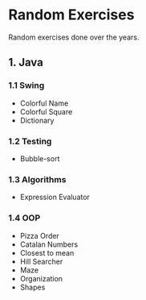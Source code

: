 # Random Exercises
Random exercises done over the years. 

## 1. Java
### 1.1 Swing
* Colorful Name
* Colorful Square
* Dictionary

### 1.2 Testing
* Bubble-sort
### 1.3 Algorithms
* Expression Evaluator
### 1.4 OOP
* Pizza Order
* Catalan Numbers
* Closest to mean
* Hill Searcher
* Maze
* Organization
* Shapes
